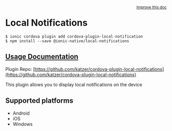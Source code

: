 <a style="float:right;font-size:12px;" href="http://github.com/ionic-team/ionic-native/edit/master/src/@ionic-native/plugins/local-notifications/index.ts#L477">
  Improve this doc
</a>

# Local Notifications

```
$ ionic cordova plugin add cordova-plugin-local-notification
$ npm install --save @ionic-native/local-notifications
```

## [Usage Documentation](https://ionicframework.com/docs/native/local-notifications/)

Plugin Repo: [https://github.com/katzer/cordova-plugin-local-notifications](https://github.com/katzer/cordova-plugin-local-notifications)

This plugin allows you to display local notifications on the device

## Supported platforms
- Android
- iOS
- Windows



